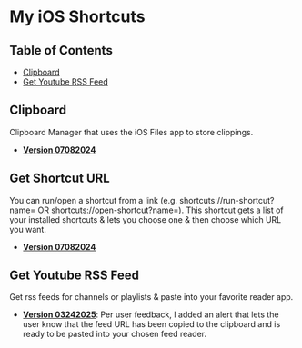 # My iOS Shortcuts

## Table of Contents   
- [Clipboard](#clipboard)
- [Get Youtube RSS Feed](#get-youtube-rss-feed)

## Clipboard
Clipboard Manager that uses the iOS Files app to store clippings.  
  
- **[Version 07082024](https://www.icloud.com/shortcuts/dce105093273461b81ab2add7340ec92)**

## Get Shortcut URL
You can run/open a shortcut from a link (e.g. shortcuts://run-shortcut?name= OR shortcuts://open-shortcut?name=). This shortcut gets a list of your installed shortcuts & lets you choose one & then choose which URL you want.
  
- **[Version 07082024](https://www.icloud.com/shortcuts/13ea417866d545199c87786846926a86)**

## Get Youtube RSS Feed
Get rss feeds for channels or playlists & paste into your favorite reader app.  
  
- **[Version 03242025](https://www.icloud.com/shortcuts/835790b3d9b749d09cf-b484e603801d)**: Per user feedback, I added an alert that lets the user know that the feed URL has been copied to the clipboard and is ready to be pasted into your chosen feed reader.
<!--stackedit_data:
eyJoaXN0b3J5IjpbLTE0MzIxNDgwMDQsLTE5MTA2ODI5NDMsNj
EzMDQ2NzddfQ==
-->